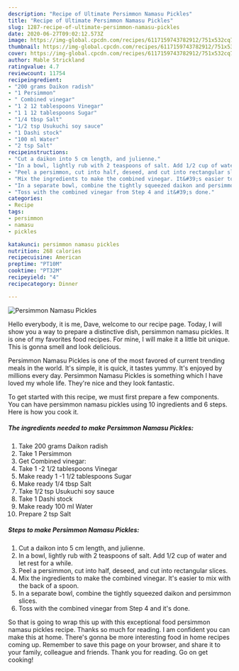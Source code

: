 ```yaml
---
description: "Recipe of Ultimate Persimmon Namasu Pickles"
title: "Recipe of Ultimate Persimmon Namasu Pickles"
slug: 1287-recipe-of-ultimate-persimmon-namasu-pickles
date: 2020-06-27T09:02:12.573Z
image: https://img-global.cpcdn.com/recipes/6117159743782912/751x532cq70/persimmon-namasu-pickles-recipe-main-photo.jpg
thumbnail: https://img-global.cpcdn.com/recipes/6117159743782912/751x532cq70/persimmon-namasu-pickles-recipe-main-photo.jpg
cover: https://img-global.cpcdn.com/recipes/6117159743782912/751x532cq70/persimmon-namasu-pickles-recipe-main-photo.jpg
author: Mable Strickland
ratingvalue: 4.7
reviewcount: 11754
recipeingredient:
- "200 grams Daikon radish"
- "1 Persimmon"
- " Combined vinegar"
- "1 2 12 tablespoons Vinegar"
- "1 1 12 tablespoons Sugar"
- "1/4 tbsp Salt"
- "1/2 tsp Usukuchi soy sauce"
- "1 Dashi stock"
- "100 ml Water"
- "2 tsp Salt"
recipeinstructions:
- "Cut a daikon into 5 cm length, and julienne."
- "In a bowl, lightly rub with 2 teaspoons of salt. Add 1/2 cup of water and let rest for a while."
- "Peel a persimmon, cut into half, deseed, and cut into rectangular slices."
- "Mix the ingredients to make the combined vinegar. It&#39;s easier to mix with the back of a spoon."
- "In a separate bowl, combine the tightly squeezed daikon and persimmon slices."
- "Toss with the combined vinegar from Step 4 and it&#39;s done."
categories:
- Recipe
tags:
- persimmon
- namasu
- pickles

katakunci: persimmon namasu pickles 
nutrition: 268 calories
recipecuisine: American
preptime: "PT10M"
cooktime: "PT32M"
recipeyield: "4"
recipecategory: Dinner

---
```



![Persimmon Namasu Pickles](https://img-global.cpcdn.com/recipes/6117159743782912/751x532cq70/persimmon-namasu-pickles-recipe-main-photo.jpg)

Hello everybody, it is me, Dave, welcome to our recipe page. Today, I will show you a way to prepare a distinctive dish, persimmon namasu pickles. It is one of my favorites food recipes. For mine, I will make it a little bit unique. This is gonna smell and look delicious.



Persimmon Namasu Pickles is one of the most favored of current trending meals in the world. It's simple, it is quick, it tastes yummy. It's enjoyed by millions every day. Persimmon Namasu Pickles is something which I have loved my whole life. They're nice and they look fantastic.


To get started with this recipe, we must first prepare a few components. You can have persimmon namasu pickles using 10 ingredients and 6 steps. Here is how you cook it.

<!--inarticleads1-->

##### The ingredients needed to make Persimmon Namasu Pickles:

1. Take 200 grams Daikon radish
1. Take 1 Persimmon
1. Get  Combined vinegar:
1. Take 1 -2 1/2 tablespoons Vinegar
1. Make ready 1 -1 1/2 tablespoons Sugar
1. Make ready 1/4 tbsp Salt
1. Take 1/2 tsp Usukuchi soy sauce
1. Take 1 Dashi stock
1. Make ready 100 ml Water
1. Prepare 2 tsp Salt




<!--inarticleads2-->

##### Steps to make Persimmon Namasu Pickles:

1. Cut a daikon into 5 cm length, and julienne.
1. In a bowl, lightly rub with 2 teaspoons of salt. Add 1/2 cup of water and let rest for a while.
1. Peel a persimmon, cut into half, deseed, and cut into rectangular slices.
1. Mix the ingredients to make the combined vinegar. It&#39;s easier to mix with the back of a spoon.
1. In a separate bowl, combine the tightly squeezed daikon and persimmon slices.
1. Toss with the combined vinegar from Step 4 and it&#39;s done.




So that is going to wrap this up with this exceptional food persimmon namasu pickles recipe. Thanks so much for reading. I am confident you can make this at home. There's gonna be more interesting food in home recipes coming up. Remember to save this page on your browser, and share it to your family, colleague and friends. Thank you for reading. Go on get cooking!
